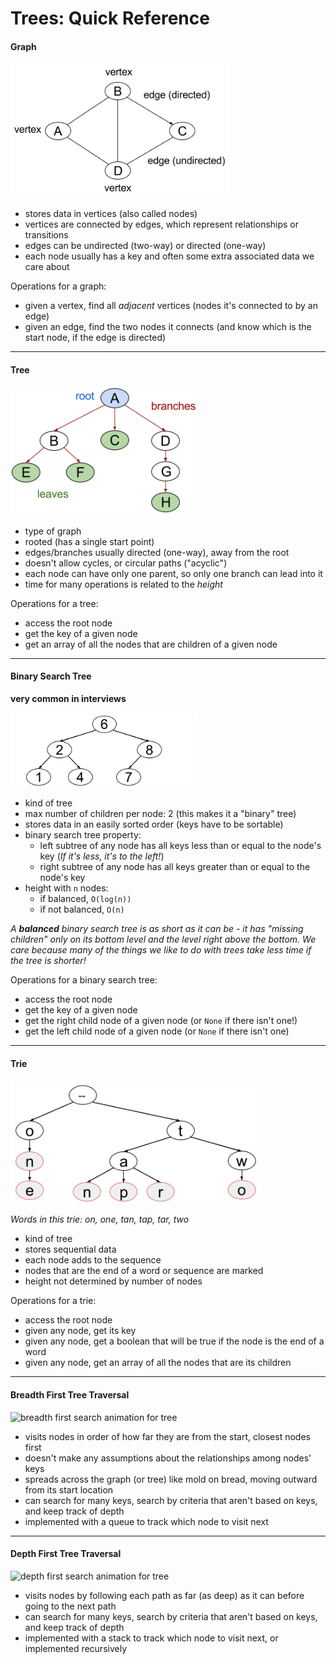 # Trees: Quick Reference

#### Graph


<img src="images/graph-terms.png" width="350px">

* stores data in vertices (also called nodes)
* vertices are connected by edges, which represent relationships or transitions
* edges can be undirected (two-way) or directed (one-way)
* each node usually has a key and often some extra associated data we care about

Operations for a graph:
* given a vertex, find all *adjacent* vertices (nodes it's connected to by an edge)
* given an edge, find the two nodes it connects (and know which is the start node, if the edge is directed)

<hr>

#### Tree

<img src="images/tree-terms.png" width="300px">

* type of graph
* rooted (has a single start point)
* edges/branches usually directed (one-way), away from the root
* doesn't allow cycles, or circular paths ("acyclic")
* each node can have only one parent, so only one branch can lead into it
* time for many operations is related to the *height*


Operations for a tree:
  * access the root node  
  * get the key of a given node
  * get an array of all the nodes that are children of a given node


<hr>

#### Binary Search Tree
**very common in interviews**

<img src="images/bst-example.png" width="300px">

* kind of tree
* max number of children per node: 2 (this makes it a "binary" tree)
* stores data in an easily sorted order (keys have to be sortable)
* binary search tree property:  
  * left subtree of any node has all keys less than or equal to the node's key (*If it's less, it's to the left!*)  
  * right subtree of any node has all keys greater than or equal to the node's key  
* height with `n` nodes:
  * if balanced, `O(log(n))`  
  * if not balanced, `O(n)`

*A <strong>balanced</strong> binary search tree is as short as it can be - it has "missing children" only on its bottom level and the level right above the bottom. We care because many of the things we like to do with trees take less time if the tree is shorter!*

Operations for a binary search tree:
  * access the root node
  * get the key of a given node
  * get the right child node of a given node (or `None` if there isn't one!)
  * get the left child node of a given node (or `None` if there isn't one)

<hr>

#### Trie

<img src="images/trie-example.png" width="400px" alt="trie storing on, one, tan, tap, tar, two">

*Words in this trie: on, one, tan, tap, tar, two*

* kind of tree
* stores sequential data
* each node adds to the sequence
* nodes that are the end of a word or sequence are marked
* height not determined by number of nodes


Operations for a trie:
  * access the root node
  * given any node, get its key
  * given any node, get a boolean that will be true if the node is the end of a word
  * given any node, get an array of all the nodes that are its children
  
<hr>

#### Breadth First Tree Traversal

<img src="https://upload.wikimedia.org/wikipedia/commons/4/46/Animated_BFS.gif" alt="breadth first search animation for tree" width="240px">

  * visits nodes in order of how far they are from the start, closest nodes first 
  * doesn't make any assumptions about the relationships among nodes' keys
  * spreads across the graph (or tree) like mold on bread, moving outward from its start location
  * can search for many keys, search by criteria that aren't based on keys, and keep track of depth
  * implemented with a queue to track which node to visit next
 



<hr>

#### Depth First Tree Traversal

<img src="https://upload.wikimedia.org/wikipedia/commons/7/7f/Depth-First-Search.gif" alt="depth first search animation for tree" width="240px">

 * visits nodes by following each path as far (as deep) as it can before going to the next path
 * can search for many keys, search by criteria that aren't based on keys, and keep track of depth
 * implemented with a stack to track which node to visit next, or implemented recursively




